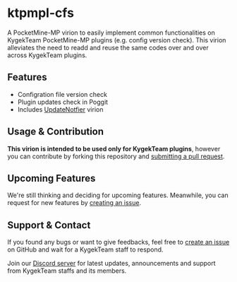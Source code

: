 # ktpmpl-cfs

A PocketMine-MP virion to easily implement common functionalities on KygekTeam PocketMine-MP plugins (e.g. config version check). This virion alleviates the need to readd and reuse the same codes over and over across KygekTeam plugins.

## Features

- Configration file version check
- Plugin updates check in Poggit
- Includes [UpdateNotfier](https://github.com/Ifera/UpdateNotifier) virion

## Usage & Contribution

**This virion is intended to be used only for KygekTeam plugins**, however you can contribute by forking this repository and [submitting a pull request](https://github.com/KygekTeam/ktpmpl-cfs/pulls).

## Upcoming Features

We're still thinking and deciding for upcoming features. Meanwhile, you can request for new features by [creating an issue](https://github.com/KygekTeam/ktpmpl-cfs/issues).

## Support & Contact

If you found any bugs or want to give feedbacks, feel free to [create an issue](https://github.com/KygekTeam/ktpmpl-cfs/issues) on GitHub and wait for a KygekTeam staff to respond. 

Join our [Discord server](https://discord.gg/CXtqUZv) for latest updates, announcements and support from KygekTeam staffs and its members.
